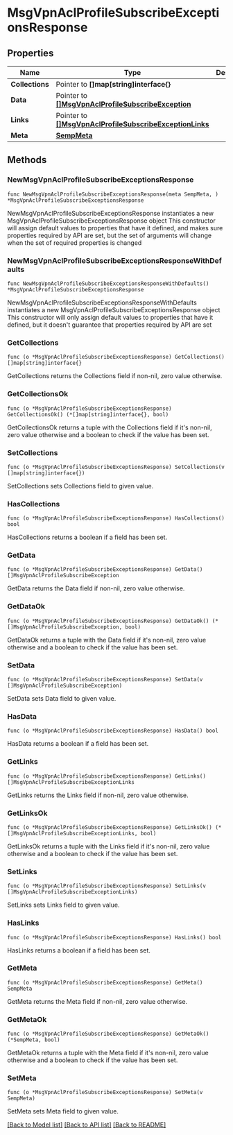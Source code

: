 # MsgVpnAclProfileSubscribeExceptionsResponse

## Properties

Name | Type | Description | Notes
------------ | ------------- | ------------- | -------------
**Collections** | Pointer to **[]map[string]interface{}** |  | [optional] 
**Data** | Pointer to [**[]MsgVpnAclProfileSubscribeException**](MsgVpnAclProfileSubscribeException.md) |  | [optional] 
**Links** | Pointer to [**[]MsgVpnAclProfileSubscribeExceptionLinks**](MsgVpnAclProfileSubscribeExceptionLinks.md) |  | [optional] 
**Meta** | [**SempMeta**](SempMeta.md) |  | 

## Methods

### NewMsgVpnAclProfileSubscribeExceptionsResponse

`func NewMsgVpnAclProfileSubscribeExceptionsResponse(meta SempMeta, ) *MsgVpnAclProfileSubscribeExceptionsResponse`

NewMsgVpnAclProfileSubscribeExceptionsResponse instantiates a new MsgVpnAclProfileSubscribeExceptionsResponse object
This constructor will assign default values to properties that have it defined,
and makes sure properties required by API are set, but the set of arguments
will change when the set of required properties is changed

### NewMsgVpnAclProfileSubscribeExceptionsResponseWithDefaults

`func NewMsgVpnAclProfileSubscribeExceptionsResponseWithDefaults() *MsgVpnAclProfileSubscribeExceptionsResponse`

NewMsgVpnAclProfileSubscribeExceptionsResponseWithDefaults instantiates a new MsgVpnAclProfileSubscribeExceptionsResponse object
This constructor will only assign default values to properties that have it defined,
but it doesn't guarantee that properties required by API are set

### GetCollections

`func (o *MsgVpnAclProfileSubscribeExceptionsResponse) GetCollections() []map[string]interface{}`

GetCollections returns the Collections field if non-nil, zero value otherwise.

### GetCollectionsOk

`func (o *MsgVpnAclProfileSubscribeExceptionsResponse) GetCollectionsOk() (*[]map[string]interface{}, bool)`

GetCollectionsOk returns a tuple with the Collections field if it's non-nil, zero value otherwise
and a boolean to check if the value has been set.

### SetCollections

`func (o *MsgVpnAclProfileSubscribeExceptionsResponse) SetCollections(v []map[string]interface{})`

SetCollections sets Collections field to given value.

### HasCollections

`func (o *MsgVpnAclProfileSubscribeExceptionsResponse) HasCollections() bool`

HasCollections returns a boolean if a field has been set.

### GetData

`func (o *MsgVpnAclProfileSubscribeExceptionsResponse) GetData() []MsgVpnAclProfileSubscribeException`

GetData returns the Data field if non-nil, zero value otherwise.

### GetDataOk

`func (o *MsgVpnAclProfileSubscribeExceptionsResponse) GetDataOk() (*[]MsgVpnAclProfileSubscribeException, bool)`

GetDataOk returns a tuple with the Data field if it's non-nil, zero value otherwise
and a boolean to check if the value has been set.

### SetData

`func (o *MsgVpnAclProfileSubscribeExceptionsResponse) SetData(v []MsgVpnAclProfileSubscribeException)`

SetData sets Data field to given value.

### HasData

`func (o *MsgVpnAclProfileSubscribeExceptionsResponse) HasData() bool`

HasData returns a boolean if a field has been set.

### GetLinks

`func (o *MsgVpnAclProfileSubscribeExceptionsResponse) GetLinks() []MsgVpnAclProfileSubscribeExceptionLinks`

GetLinks returns the Links field if non-nil, zero value otherwise.

### GetLinksOk

`func (o *MsgVpnAclProfileSubscribeExceptionsResponse) GetLinksOk() (*[]MsgVpnAclProfileSubscribeExceptionLinks, bool)`

GetLinksOk returns a tuple with the Links field if it's non-nil, zero value otherwise
and a boolean to check if the value has been set.

### SetLinks

`func (o *MsgVpnAclProfileSubscribeExceptionsResponse) SetLinks(v []MsgVpnAclProfileSubscribeExceptionLinks)`

SetLinks sets Links field to given value.

### HasLinks

`func (o *MsgVpnAclProfileSubscribeExceptionsResponse) HasLinks() bool`

HasLinks returns a boolean if a field has been set.

### GetMeta

`func (o *MsgVpnAclProfileSubscribeExceptionsResponse) GetMeta() SempMeta`

GetMeta returns the Meta field if non-nil, zero value otherwise.

### GetMetaOk

`func (o *MsgVpnAclProfileSubscribeExceptionsResponse) GetMetaOk() (*SempMeta, bool)`

GetMetaOk returns a tuple with the Meta field if it's non-nil, zero value otherwise
and a boolean to check if the value has been set.

### SetMeta

`func (o *MsgVpnAclProfileSubscribeExceptionsResponse) SetMeta(v SempMeta)`

SetMeta sets Meta field to given value.



[[Back to Model list]](../README.md#documentation-for-models) [[Back to API list]](../README.md#documentation-for-api-endpoints) [[Back to README]](../README.md)


